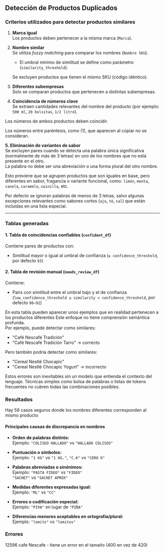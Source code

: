 ##  Detección de Productos Duplicados 

### **Criterios utilizados para detectar productos similares**

1. **Marca igual**  
   Los productos deben pertenecer a la misma marca (`Marca`).

2. **Nombre similar**  
   Se utiliza *fuzzy matching* para comparar los nombres (`Nombre SKU`).  
   - El umbral mínimo de similitud se define como parámetro (`similarity_threshold`).
   
   Se excluyen productos que tienen el mismo SKU (código idéntico).

3. **Diferentes subempresas**  
Solo se comparan productos que pertenecen a distintas subempresas.

4. **Coincidencia de números clave**  
Se extraen cantidades relevantes del nombre del producto (por ejemplo: `500 ml`, `20 bolsitas`, `1/2 litro`).  

Los números de ambos productos deben coincidir.

Los números entre paréntesis, como (1), que aparecen al copiar no se consideran.


**5. Eliminación de variantes de sabor**  
Se excluyen pares cuando se detecta una palabra única significativa (normalmente de más de 3 letras) en uno de los nombres que no está presente en el otro.  
La palabra no debe ser una abreviación o una forma plural del otro nombre.  

Esto previene que se agrupen productos que son iguales en base, pero diferentes en sabor, fragancia o variante funcional, como: `limón`, `menta`, `canela`, `caramelo`, `vainilla`, etc.

Por defecto se ignoran palabras de menos de 3 letras, salvo algunas excepciones relevantes como sabores cortos (`ajo`, `té`, `sal`) que están incluidas en una lista especial.

---

###  **Tablas generadas**

####  1. **Tabla de coincidencias confiables** (`confident_df`)
Contiene pares de productos con:
- Similitud mayor o igual al umbral de confianza (`≥ confidence_threshold`, por defecto `93`)

####  2. **Tabla de revisión manual** (`needs_review_df`)
Contiene:
- Pairs con similitud entre el umbral bajo y el de confianza (`low_confidence_threshold ≤ similarity < confidence_threshold`, por defecto `90–92`)

En esta tabla pueden aparecer unos ejemplos que en realidad pertenecen a los productos diferentes
Este enfoque no tiene comprensión semántica profunda.  
Por ejemplo, puede detectar como similares:
- "Café Nescafé Tradición"
- "Café Nescafé Tradición Tarro" → correcto

Pero también podría detectar como similares:
- "Cereal Nestlé Chocapic"
- "Cereal Nestlé Chocapic Yogurt" → incorrecto

Estos errores son inevitables sin un modelo que entienda el contexto del lenguaje. Técnicas simples como bolsa de palabras o listas de tokens frecuentes no cubren todas las combinaciones posibles.


### Resultados

Hay 58 casos seguros donde los nombres diferentes corresponden al mismo producto

#### Principales causas de discrepancia en nombres

- **Orden de palabras distinto:**  
  Ejemplo: `"COLISEO HALLADO"` vs `"HALLADO COLISEO"`

- **Puntuación o símbolos:**  
  Ejemplo: `"1 KG"` vs `"1 KG."`, `"C.K"` vs `"CERO K"`

- **Palabras abreviadas o sinónimos:**  
  Ejemplo: `"PASTA FIDEO"` vs `"FIDEO"`  
  `"SACHET"` vs `"SACHET APROX"`

- **Medidas diferentes expresadas igual:**  
  Ejemplo: `"ML"` vs `"CC"`

- **Errores o codificación especial:**  
  Ejemplo: `"PI¥A"` en lugar de `"PIÑA"`

- **Diferencias menores aceptables en ortografía/plural:**  
  Ejemplo: `"lomito"` vs `"lomitos"`



### Errores

12596 cafe Nescafe - tiene un error en el tamaño (400 en vez de 420)